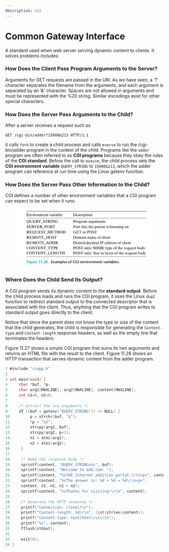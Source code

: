 ```yaml
---
description: CGI
---
```


# Common Gateway Interface

A standard used when web server serving dynamic content to clients. It solves problems includes:

### How Does the Client Pass Program Arguments to the Server?&#x20;

Arguments for GET requests are passed in the URI. As we have seen, a ‘?’ character separates the filename from the arguments, and each argument is separated by an ‘&’ character. Spaces are not allowed in arguments and must be represented with the %20 string. Similar encodings exist for other special characters.

### How Does the Server Pass Arguments to the Child?

After a server receives a request such as&#x20;

```http
GET /cgi-bin/adder?15000&213 HTTP/1.1
```

it calls `fork` to create a child process and calls `execve` to run the /cgi-bin/adder program in the context of the child. Programs like the `adder` program are often referred to as **CGI programs** because they obey the rules of the **CGI standard**. Before the call to `execve`, the child process sets the **CGI environment variable** `QUERY_STRING` to `15000&213`, which the adder program can reference at run time using the Linux getenv function.

### How Does the Server Pass Other Information to the Child?

CGI defines a number of other environment variables that a CGI program can expect to be set when it runs.&#x20;

<figure><img src="../.gitbook/assets/image (10).png" alt=""><figcaption></figcaption></figure>

### Where Does the Child Send Its Output?

A CGI program sends its dynamic content to the **standard output**. Before the child process loads and runs the CGI program, it uses the Linux `dup2` function to redirect standard output to the connected descriptor that is associated with the client. Thus, anything that the CGI program writes to standard output goes directly to the client.&#x20;

Notice that since the parent does not know the type or size of the content that the child generates, the child is responsible for generating the `Content-type` and `Content-length` response headers, as well as the empty line that terminates the headers.&#x20;

Figure 11.27 shows a simple CGI program that sums its two arguments and returns an HTML file with the result to the client. Figure 11.28 shows an HTTP transaction that serves dynamic content from the adder program.

```c
1 #include "csapp.h"
2
3 int main(void) {
4     char *buf, *p;
5     char arg1[MAXLINE], arg2[MAXLINE], content[MAXLINE];
6     int n1=0, n2=0;
7
8     /* Extract the two arguments */
9     if ((buf = getenv("QUERY_STRING")) != NULL) {
10         p = strchr(buf, ’&’);
11         *p = ’\0’;
12         strcpy(arg1, buf);
13         strcpy(arg2, p+1);
14         n1 = atoi(arg1);
15         n2 = atoi(arg2);
16     }
17
18     /* Make the response body */
19     sprintf(content, "QUERY_STRING=%s", buf);
20     sprintf(content, "Welcome to add.com: ");
21     sprintf(content, "%sTHE Internet addition portal.\r\n<p>", content);
22     sprintf(content, "%sThe answer is: %d + %d = %d\r\n<p>",
23     content, n1, n2, n1 + n2);
24     sprintf(content, "%sThanks for visiting!\r\n", content);
25
26     /* Generate the HTTP response */
27     printf("Connection: close\r\n");
28     printf("Content-length: %d\r\n", (int)strlen(content));
29     printf("Content-type: text/html\r\n\r\n");
30     printf("%s", content);
31     fflush(stdout);
32
33     exit(0);
34 }
```
